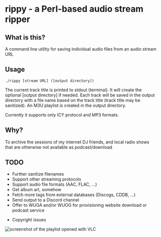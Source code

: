 # rippy - a Perl-based audio stream ripper

## What is this?
A command line utility for saving individual audio files from an audio stream URL

## Usage
```
./rippy [stream URL] ([output directory])
```
The current track title is printed to stdout (terminal). It will create the optional [output directory] if needed.
Each track will be saved in the output directory with a file name based on the track title (track title may be sanitized).
An M3U playlist is created in the output directory.

Currently it supports only ICY protocol and MP3 formats.

## Why?
To archive the sessions of my internet DJ friends, and local radio shows that are otherwise not available as podcast/download 

## TODO
* Further sanitize filenames
* Support other streaming protocols
* Support audio file formats (AAC, FLAC, ...)
* Get album art, somehow
* Fetch more tags from external databases (Discogs, CDDB, ...)
* Send output to a Discord channel
* Offer to WUGA and/or WUOG for provisioning website download or podcast service
 - Copyright issues

![screenshot of the playlist opened with VLC](snapshot.png)


